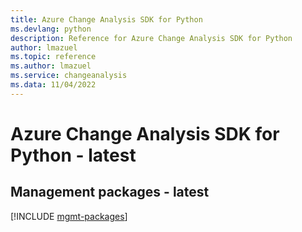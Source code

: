 ```yaml
---
title: Azure Change Analysis SDK for Python
ms.devlang: python
description: Reference for Azure Change Analysis SDK for Python
author: lmazuel
ms.topic: reference
ms.author: lmazuel
ms.service: changeanalysis
ms.data: 11/04/2022
---
```

# Azure Change Analysis SDK for Python - latest

## Management packages - latest
[!INCLUDE [mgmt-packages](change-analysis-mgmt-index.md)]